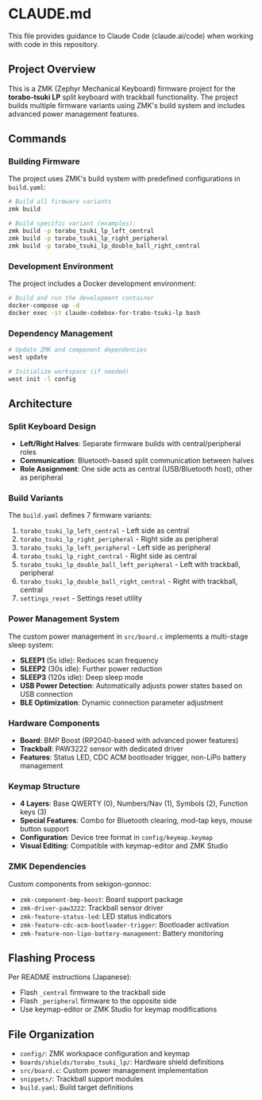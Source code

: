 # CLAUDE.md

This file provides guidance to Claude Code (claude.ai/code) when working with code in this repository.

## Project Overview

This is a ZMK (Zephyr Mechanical Keyboard) firmware project for the **torabo-tsuki LP** split keyboard with trackball functionality. The project builds multiple firmware variants using ZMK's build system and includes advanced power management features.

## Commands

### Building Firmware
The project uses ZMK's build system with predefined configurations in `build.yaml`:

```bash
# Build all firmware variants
zmk build

# Build specific variant (examples):
zmk build -p torabo_tsuki_lp_left_central
zmk build -p torabo_tsuki_lp_right_peripheral
zmk build -p torabo_tsuki_lp_double_ball_right_central
```

### Development Environment
The project includes a Docker development environment:

```bash
# Build and run the development container
docker-compose up -d
docker exec -it claude-codebox-for-trabo-tsuki-lp bash
```

### Dependency Management
```bash
# Update ZMK and component dependencies
west update

# Initialize workspace (if needed)
west init -l config
```

## Architecture

### Split Keyboard Design
- **Left/Right Halves**: Separate firmware builds with central/peripheral roles
- **Communication**: Bluetooth-based split communication between halves
- **Role Assignment**: One side acts as central (USB/Bluetooth host), other as peripheral

### Build Variants
The `build.yaml` defines 7 firmware variants:
1. `torabo_tsuki_lp_left_central` - Left side as central
2. `torabo_tsuki_lp_right_peripheral` - Right side as peripheral  
3. `torabo_tsuki_lp_left_peripheral` - Left side as peripheral
4. `torabo_tsuki_lp_right_central` - Right side as central
5. `torabo_tsuki_lp_double_ball_left_peripheral` - Left with trackball, peripheral
6. `torabo_tsuki_lp_double_ball_right_central` - Right with trackball, central
7. `settings_reset` - Settings reset utility

### Power Management System
The custom power management in `src/board.c` implements a multi-stage sleep system:
- **SLEEP1** (5s idle): Reduces scan frequency
- **SLEEP2** (30s idle): Further power reduction
- **SLEEP3** (120s idle): Deep sleep mode
- **USB Power Detection**: Automatically adjusts power states based on USB connection
- **BLE Optimization**: Dynamic connection parameter adjustment

### Hardware Components
- **Board**: BMP Boost (RP2040-based with advanced power features)
- **Trackball**: PAW3222 sensor with dedicated driver
- **Features**: Status LED, CDC ACM bootloader trigger, non-LiPo battery management

### Keymap Structure
- **4 Layers**: Base QWERTY (0), Numbers/Nav (1), Symbols (2), Function keys (3)
- **Special Features**: Combo for Bluetooth clearing, mod-tap keys, mouse button support
- **Configuration**: Device tree format in `config/keymap.keymap`
- **Visual Editing**: Compatible with keymap-editor and ZMK Studio

### ZMK Dependencies
Custom components from sekigon-gonnoc:
- `zmk-component-bmp-boost`: Board support package
- `zmk-driver-paw3222`: Trackball sensor driver
- `zmk-feature-status-led`: LED status indicators  
- `zmk-feature-cdc-acm-bootloader-trigger`: Bootloader activation
- `zmk-feature-non-lipo-battery-management`: Battery monitoring

## Flashing Process
Per README instructions (Japanese):
- Flash `_central` firmware to the trackball side
- Flash `_peripheral` firmware to the opposite side
- Use keymap-editor or ZMK Studio for keymap modifications

## File Organization
- `config/`: ZMK workspace configuration and keymap
- `boards/shields/torabo_tsuki_lp/`: Hardware shield definitions
- `src/board.c`: Custom power management implementation
- `snippets/`: Trackball support modules
- `build.yaml`: Build target definitions